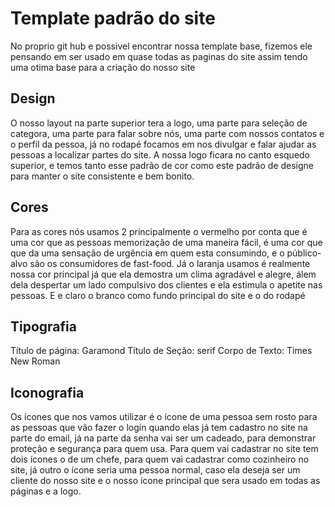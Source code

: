 # Template padrão do site

No proprio git hub e possivel encontrar nossa template base, fizemos ele pensando em ser usado em quase todas as paginas do site assim tendo uma otima base para a criação do nosso site 

## Design

O nosso layout na parte superior tera a logo, uma parte para seleção de categora, uma parte para falar sobre nós, uma parte com nossos contatos e o perfil da pessoa, já no rodapé focamos em nos divulgar e falar ajudar as pessoas a localizar partes do site. A nossa logo ficara no canto esquedo superior, e temos tanto esse padrão de cor como este padrão de designe para manter o site consistente e bem bonito. 

## Cores

Para as cores nós usamos 2 principalmente o vermelho por conta que é uma cor que as pessoas memorização de uma maneira fácil, é uma cor que que da uma sensação de urgência em quem esta consumindo, e o público-alvo são os consumidores de fast-food. Já o laranja usamos é realmente nossa cor principal já que ela demostra um clima agradável e alegre, álem dela despertar um lado compulsivo dos clientes e ela estimula o apetite nas pessoas. E e claro o branco como fundo principal do site e o do rodapé


## Tipografia

Título de página: Garamond 
Título de Seção: serif
Corpo de Texto: Times New Roman


## Iconografia

Os ícones que nos vamos utilizar é o ícone de uma pessoa sem rosto para as pessoas que vão fazer o login quando elas já tem cadastro no site na parte do email, já na parte da senha vai ser um cadeado, para demonstrar proteção e segurança para quem usa. Para quem vai cadastrar no site tem dois ícones o de um chefe, para quem vai cadastrar como cozinheiro no site, já outro o ícone seria uma pessoa normal, caso ela deseja ser um cliente do nosso site e o nosso ícone principal que sera usado em todas as páginas e a logo.
